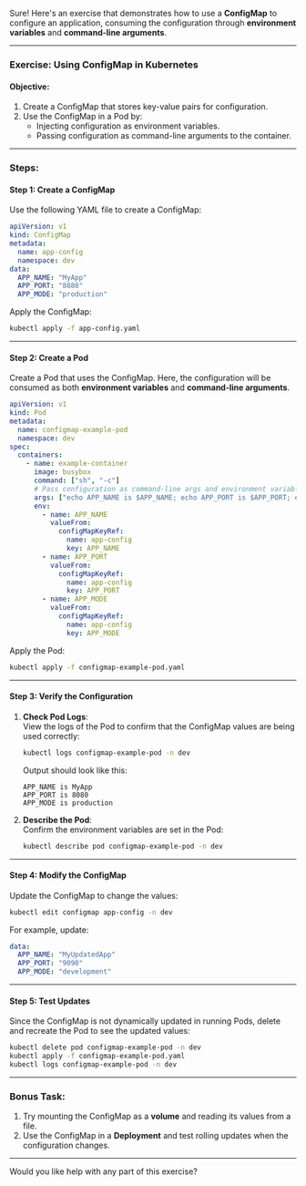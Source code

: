Sure! Here's an exercise that demonstrates how to use a **ConfigMap** to configure an application, consuming the configuration through **environment variables** and **command-line arguments**. 

---

### **Exercise: Using ConfigMap in Kubernetes**

#### **Objective**:
1. Create a ConfigMap that stores key-value pairs for configuration.
2. Use the ConfigMap in a Pod by:
   - Injecting configuration as environment variables.
   - Passing configuration as command-line arguments to the container.

---

### **Steps**:

#### **Step 1: Create a ConfigMap**

Use the following YAML file to create a ConfigMap:

```yaml
apiVersion: v1
kind: ConfigMap
metadata:
  name: app-config
  namespace: dev
data:
  APP_NAME: "MyApp"
  APP_PORT: "8080"
  APP_MODE: "production"
```

Apply the ConfigMap:
```bash
kubectl apply -f app-config.yaml
```

---

#### **Step 2: Create a Pod**

Create a Pod that uses the ConfigMap. Here, the configuration will be consumed as both **environment variables** and **command-line arguments**.

```yaml
apiVersion: v1
kind: Pod
metadata:
  name: configmap-example-pod
  namespace: dev
spec:
  containers:
    - name: example-container
      image: busybox
      command: ["sh", "-c"]
      # Pass configuration as command-line args and environment variables
      args: ["echo APP_NAME is $APP_NAME; echo APP_PORT is $APP_PORT; echo APP_MODE is $APP_MODE; sleep 3600"]
      env:
        - name: APP_NAME
          valueFrom:
            configMapKeyRef:
              name: app-config
              key: APP_NAME
        - name: APP_PORT
          valueFrom:
            configMapKeyRef:
              name: app-config
              key: APP_PORT
        - name: APP_MODE
          valueFrom:
            configMapKeyRef:
              name: app-config
              key: APP_MODE
```

Apply the Pod:
```bash
kubectl apply -f configmap-example-pod.yaml
```

---

#### **Step 3: Verify the Configuration**

1. **Check Pod Logs**:  
   View the logs of the Pod to confirm that the ConfigMap values are being used correctly:
   ```bash
   kubectl logs configmap-example-pod -n dev
   ```
   Output should look like this:
   ```
   APP_NAME is MyApp
   APP_PORT is 8080
   APP_MODE is production
   ```

2. **Describe the Pod**:  
   Confirm the environment variables are set in the Pod:
   ```bash
   kubectl describe pod configmap-example-pod -n dev
   ```

---

#### **Step 4: Modify the ConfigMap**

Update the ConfigMap to change the values:
```bash
kubectl edit configmap app-config -n dev
```
For example, update:
```yaml
data:
  APP_NAME: "MyUpdatedApp"
  APP_PORT: "9090"
  APP_MODE: "development"
```

---

#### **Step 5: Test Updates**

Since the ConfigMap is not dynamically updated in running Pods, delete and recreate the Pod to see the updated values:
```bash
kubectl delete pod configmap-example-pod -n dev
kubectl apply -f configmap-example-pod.yaml
kubectl logs configmap-example-pod -n dev
```

---

### **Bonus Task**:
1. Try mounting the ConfigMap as a **volume** and reading its values from a file.  
2. Use the ConfigMap in a **Deployment** and test rolling updates when the configuration changes.

---

Would you like help with any part of this exercise?